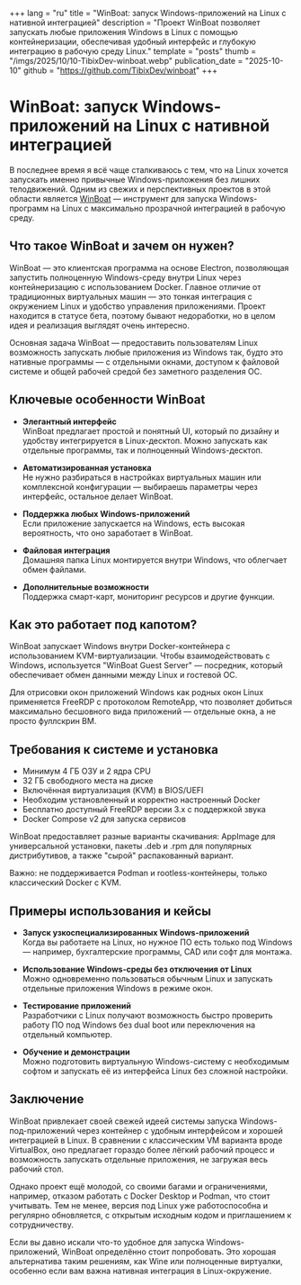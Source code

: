 +++
lang = "ru"
title = "WinBoat: запуск Windows-приложений на Linux с нативной интеграцией"
description = "Проект WinBoat позволяет запускать любые приложения Windows в Linux с помощью контейнеризации, обеспечивая удобный интерфейс и глубокую интеграцию в рабочую среду Linux."
template = "posts"
thumb = "/imgs/2025/10/10-TibixDev-winboat.webp"
publication_date = "2025-10-10"
github = "https://github.com/TibixDev/winboat"
+++

# WinBoat: запуск Windows-приложений на Linux с нативной интеграцией

В последнее время я всё чаще сталкиваюсь с тем, что на Linux хочется запускать именно привычные Windows-приложения без лишних телодвижений. Одним из свежих и перспективных проектов в этой области является [WinBoat](https://github.com/TibixDev/winboat) — инструмент для запуска Windows-программ на Linux с максимально прозрачной интеграцией в рабочую среду.

## Что такое WinBoat и зачем он нужен?

WinBoat — это клиентская программа на основе Electron, позволяющая запустить полноценную Windows-среду внутри Linux через контейнеризацию с использованием Docker. Главное отличие от традиционных виртуальных машин — это тонкая интеграция с окружением Linux и удобство управления приложениями. Проект находится в статусе бета, поэтому бывают недоработки, но в целом идея и реализация выглядят очень интересно.

Основная задача WinBoat — предоставить пользователям Linux возможность запускать любые приложения из Windows так, будто это нативные программы — с отдельными окнами, доступом к файловой системе и общей рабочей средой без заметного разделения ОС.

## Ключевые особенности WinBoat

- **Элегантный интерфейс**  
  WinBoat предлагает простой и понятный UI, который по дизайну и удобству интегрируется в Linux-десктоп. Можно запускать как отдельные программы, так и полноценный Windows-десктоп.

- **Автоматизированная установка**  
  Не нужно разбираться в настройках виртуальных машин или комплексной конфигурации — выбираешь параметры через интерфейс, остальное делает WinBoat.

- **Поддержка любых Windows-приложений**  
  Если приложение запускается на Windows, есть высокая вероятность, что оно заработает в WinBoat.

- **Файловая интеграция**  
  Домашняя папка Linux монтируется внутри Windows, что облегчает обмен файлами.

- **Дополнительные возможности**  
  Поддержка смарт-карт, мониторинг ресурсов и другие функции.

## Как это работает под капотом?

WinBoat запускает Windows внутри Docker-контейнера с использованием KVM-виртуализации. Чтобы взаимодействовать с Windows, используется "WinBoat Guest Server" — посредник, который обеспечивает обмен данными между Linux и гостевой ОС.

Для отрисовки окон приложений Windows как родных окон Linux применяется FreeRDP с протоколом RemoteApp, что позволяет добиться максимально бесшовного вида приложений — отдельные окна, а не просто фуллскрин ВМ.

## Требования к системе и установка

- Минимум 4 ГБ ОЗУ и 2 ядра CPU
- 32 ГБ свободного места на диске
- Включённая виртуализация (KVM) в BIOS/UEFI
- Необходим установленный и корректно настроенный Docker
- Бесплатно доступный FreeRDP версии 3.x с поддержкой звука
- Docker Compose v2 для запуска сервисов

WinBoat предоставляет разные варианты скачивания: AppImage для универсальной установки, пакеты .deb и .rpm для популярных дистрибутивов, а также "сырой" распакованный вариант.

Важно: не поддерживается Podman и rootless-контейнеры, только классический Docker с KVM.

## Примеры использования и кейсы

- **Запуск узкоспециализированных Windows-приложений**  
  Когда вы работаете на Linux, но нужное ПО есть только под Windows — например, бухгалтерские программы, CAD или софт для монтажа.

- **Использование Windows-среды без отключения от Linux**  
  Можно одновременно пользоваться обычным Linux и запускать отдельные приложения Windows в режиме окон.

- **Тестирование приложений**  
  Разработчики с Linux получают возможность быстро проверить работу ПО под Windows без dual boot или переключения на отдельный компьютер.

- **Обучение и демонстрации**  
  Можно подготовить виртуальную Windows-систему с необходимым софтом и запускать её из интерфейса Linux без сложной настройки.

## Заключение

WinBoat привлекает своей свежей идеей системы запуска Windows-под-приложений через контейнер с удобным интерфейсом и хорошей интеграцией в Linux. В сравнении с классическим VM варианта вроде VirtualBox, оно предлагает гораздо более лёгкий рабочий процесс и возможность запускать отдельные приложения, не загружая весь рабочий стол. 

Однако проект ещё молодой, со своими багами и ограничениями, например, отказом работать с Docker Desktop и Podman, что стоит учитывать. Тем не менее, версия под Linux уже работоспособна и регулярно обновляется, с открытым исходным кодом и приглашением к сотрудничеству.

Если вы давно искали что-то удобное для запуска Windows-приложений, WinBoat определённо стоит попробовать. Это хорошая альтернатива таким решениям, как Wine или полноценные виртуалки, особенно если вам важна нативная интеграция в Linux-окружение.